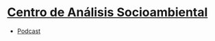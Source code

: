 # [Centro de Análisis Socioambiental](https://centrosocioambiental.cl/)

- [Podcast](https://open.spotify.com/show/5wWUp8pR7roGOkJ98vKbeB?si=06102sFVSjWCdwH0k-gLmA)
